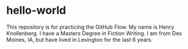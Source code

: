 # hello-world
This repository is for practicing the GitHub Flow.
My name is Henry Knollenberg. I have a Masters Degree in Fiction Writing. I am from Des Moines, IA, but have lived in Lexington for the last 6 years.
